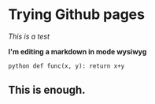 # Trying Github pages

_This is a test_


__I'm editing a markdown in mode wysiwyg__

``python
def func(x, y):
  return x+y
``

## This is enough.

